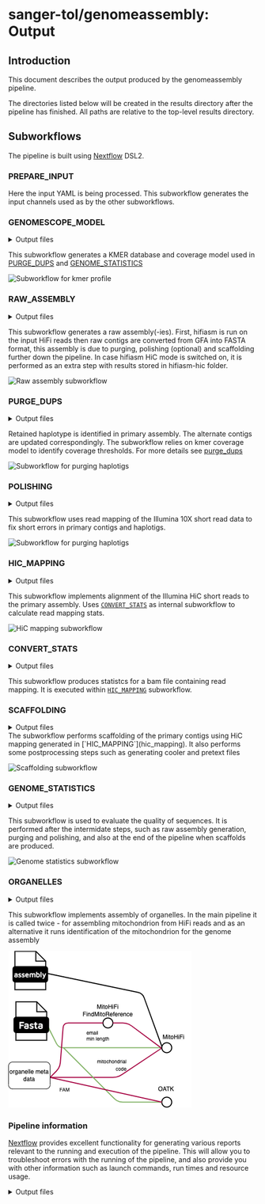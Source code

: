 # sanger-tol/genomeassembly: Output

## Introduction

This document describes the output produced by the genomeassembly pipeline. 

The directories listed below will be created in the results directory after the pipeline has finished. All paths are relative to the top-level results directory.

<!-- TODO nf-core: Write this documentation describing your workflow's output -->

## Subworkflows

The pipeline is built using [Nextflow](https://www.nextflow.io/) DSL2.

  
### PREPARE_INPUT
Here the input YAML is being processed. This subworkflow generates the input channels used as by the other subworkflows.</p> 


### GENOMESCOPE_MODEL
<details markdown="1">
  <summary>Output files</summary>
  
  - <code>kmer/*ktab</code>
    - kmer table file
  - <code>kmer/*hist</code>
    - kmer histogram file
  - <code>kmer/*model.txt</code>
    - genomescope model in text format
  - <code>kmer/*[linear,log]_plot.png</code>
    - genomescope kmer plots
  
</details>

This subworkflow generates a KMER database and coverage model used in [PURGE_DUPS](#purge_dups) and [GENOME_STATISTICS](#genome_statistics) </p> 

![Subworkflow for kmer profile](https://raw.githubusercontent.com/sanger-tol/genomeassembly/documentation/docs/images/v1/genomescope_model.png)

  
### RAW_ASSEMBLY
<details markdown="1">
  <summary>Output files</summary>
  
  - <code>.\*hifiasm.\*/.*p_ctg.[g]fa</code>
    - primary assembly in GFA and FASTA format; for more details refer to [hifiasm output](https://hifiasm.readthedocs.io/en/latest/interpreting-output.html) 
  - <code>.\*hifiasm.\*/.*a_ctg.[g]fa</code>
    - haplotigs in GFA and FASTA format; for more details refer to [hifiasm output](https://hifiasm.readthedocs.io/en/latest/interpreting-output.html)
  - <code>.\*hifiasm.\*/.*bin</code>
    - internal binary hifiasm files; for more details refer [here](https://hifiasm.readthedocs.io/en/latest/faq.html#id12)
  
</details>

This subworkflow generates a raw assembly(-ies). First, hifiasm is run on the input HiFi reads then raw contigs are converted from GFA into FASTA format, this assembly is due to purging, polishing (optional) and scaffolding further down the pipeline. 
In case hifiasm HiC mode is switched on, it is performed as an extra step with results stored in hifiasm-hic folder.</p> 

![Raw assembly subworkflow](https://raw.githubusercontent.com/sanger-tol/genomeassembly/documentation/docs/images/v1/raw_assembly.png)


### PURGE_DUPS
<details markdown="1">
  <summary>Output files</summary>
  
  - <code>\*.hifiasm..\*/purged.fa</code>
    - purged primary contigs
  - <code>\*.hifiasm..\*/purged.htigs.fa</code>
    - haplotigs after purging  
  - other files from the purge_dups pipeline
    - for details refer [here](https://github.com/dfguan/purge_dups)
</details>

Retained haplotype is identified in primary assembly. The alternate contigs are updated correspondingly.
The subworkflow relies on kmer coverage model to identify coverage thresholds. For more details see [purge_dups](https://github.com/dfguan/purge_dups)
</p> 

![Subworkflow for purging haplotigs](https://raw.githubusercontent.com/sanger-tol/genomeassembly/documentation/docs/images/v1/purge_dups.png)

### POLISHING

<details markdown="1">
  <summary>Output files</summary>
  
  - <code>\*.hifiasm..\*/polishing/.*consensus.fa</code>
    - polished joined primary and haplotigs assembly
  - <code>\*.hifiasm..\*/polishing/merged.vcf.gz</code>
    - unfiltered variants
  - <code>\*.hifiasm..\*/polishing/merged.vcf.gz.tbi</code>
    - index file
  - <code>\*.hifiasm..\*/polishing/refdata-*</code>
    - Longranger assembly indices
      

</details>

This subworkflow uses read mapping of the Illumina 10X short read data to fix short errors in primary contigs and haplotigs.</p> 

![Subworkflow for purging haplotigs](https://raw.githubusercontent.com/sanger-tol/genomeassembly/documentation/docs/images/v1/polishing.png)

### HIC_MAPPING

<details markdown="1">
  <summary>Output files</summary>
  
  - <code>\*.hifiasm..\*/scaffolding/.*_merged_sorted.bed</code>
    - bed file obtained from merged mkdup bam
  - <code>\*.hifiasm..\*/scaffolding/.*mkdup.bam</code>
    - final read mapping bam with mapped reads  
</details>

This subworkflow implements alignment of the Illumina HiC short reads to the primary assembly. Uses [`CONVERT_STATS`](#convert_stats) as internal subworkflow to calculate read mapping stats.</p> 

![HiC mapping subworkflow](https://raw.githubusercontent.com/sanger-tol/genomeassembly/documentation/docs/images/v1/hic-mapping.png)


### CONVERT_STATS

<details markdown="1">
  <summary>Output files</summary>
  - <code>\*.hifiasm..\*/scaffolding/.*.stats</code>
    - output of samtools stats 
  - <code>\*.hifiasm..\*/scaffolding/.*.idxstats</code>
    - output of samtools idxstats
  - <code>\*.hifiasm..\*/scaffolding/.*.flagstat</code>
    - output of samtools flagstat  
</details>

This subworkflow produces statistcs for a bam file containing read mapping. It is executed within [`HIC_MAPPING`](hic_mapping) subworkflow.</p> 

### SCAFFOLDING
<details markdown="1">
  <summary>Output files</summary>
  
  - <code>\*.hifiasm..\*/scaffolding/yahs/out.break.yahs/out_scaffolds_final.fa</code>
    - scaffolds in FASTA format
  - <code>\*.hifiasm..\*/scaffolding/yahs/out.break.yahs/out_scaffolds_final.agp</code>
    - coordinates of contigs relative to scaffolds
  - <code>\*.hifiasm..\*/scaffolding/yahs/out.break.yahs/alignments_sorted.txt</code>
    - Alignments for Juicer in text format
  - <code>\*.hifiasm..\*/scaffolding/yahs/out.break.yahs/yahs_scaffolds.hic</code>
    - Juicer HiC map
  - <code>\*.hifiasm..\*/scaffolding/yahs/out.break.yahs/*cool</code>
    - HiC map for cooler
  - <code>\*.hifiasm..\*/scaffolding/yahs/out.break.yahs/*.FullMap.png</code>
    - Pretext snapshot

</details>
The subworkflow performs scaffolding of the primary contigs using HiC mapping generated in [`HIC_MAPPING`](hic_mapping). It also performs some postprocessing steps such as generating cooler and pretext files</p> 

![Scaffolding subworkflow](https://raw.githubusercontent.com/sanger-tol/genomeassembly/documentation/docs/images/v1/scaffolding.png)

### GENOME_STATISTICS

<details markdown="1">
  <summary>Output files</summary>

  - <code>.*.assembly_summary</code>
    - numeric statistics for pri and alt sequences
  - <code>.*ccs.merquryk</code>
    - folder with merqury plots and kmer statistics
  - <code>.*busco</code>
    - folder with BUSCO results
  
</details>

This subworkflow is used to evaluate the quality of sequences. It is performed after the intermidate steps, such as raw assembly generation, purging and polishing, and also at the end of the pipeline when scaffolds are produced.</p> 

![Genome statistics subworkflow](https://raw.githubusercontent.com/sanger-tol/genomeassembly/documentation/docs/images/v1/genome_statistics.png)

### ORGANELLES

<details markdown="1">
  <summary>Output files</summary>

  - <code>\*.hifiasm.\*/mito..*/final_mitogenome.fasta</code>
    - organelle assembly
  - <code>\*.hifiasm.\*/mito..*/final_mitogenome.[gb,gff]</code>
    - organelle gene annotation
  - <code>\*.hifiasm.\*/mito..*/contigs_stats.tsv</code>
    - summary of mitochondrial findings
  - output also includes other output files produced by MitoHiFi
  
</details>

This subworkflow implements assembly of organelles. In the main pipeline it is called twice - for assembling mitochondrion from HiFi reads and as an alternative it runs identification of the mitochondrion for the genome assembly </p> 

![Organelles subworkflow](https://raw.githubusercontent.com/sanger-tol/genomeassembly/documentation/docs/images/v1/organelles.png)

### Pipeline information

[Nextflow](https://www.nextflow.io/docs/latest/tracing.html) provides excellent functionality for generating various reports relevant to the running and execution of the pipeline. This will allow you to troubleshoot errors with the running of the pipeline, and also provide you with other information such as launch commands, run times and resource usage.

<details markdown="1">
<summary>Output files</summary>

- `genomeassembly_info/`
  - Reports generated by Nextflow: `execution_report.html`, `execution_timeline.html`, `execution_trace.txt` and `pipeline_dag.dot`/`pipeline_dag.svg`.
  - Reports generated by the pipeline: `pipeline_report.html`, `pipeline_report.txt` and `software_versions.yml`. The `pipeline_report*` files will only be present if the `--email` / `--email_on_fail` parameter's are used when running the pipeline.
  - Reformatted samplesheet files used as input to the pipeline: `samplesheet.valid.csv`.

</details>
